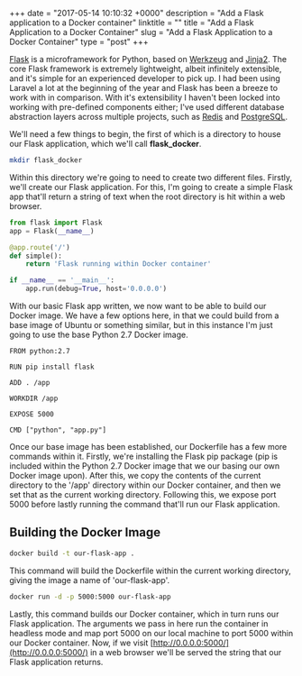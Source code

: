 +++
date = "2017-05-14 10:10:32 +0000"
description = "Add a Flask application to a Docker container"
linktitle = ""
title = "Add a Flask Application to a Docker Container"
slug = "Add a Flask Application to a Docker Container"
type = "post"
+++

[Flask](http://flask.pocoo.org/) is a microframework for Python, based on [Werkzeug](http://werkzeug.pocoo.org/) and [Jinja2](http://jinja.pocoo.org/docs/2.9/). The core Flask framework is extremely lightweight, albeit infinitely extensible, and it's simple for an experienced developer to pick up. I had been using Laravel a lot at the beginning of the year and Flask has been a breeze to work with in comparison. With it's extensibility I haven't been locked into working with pre-defined components either; I've used different database abstraction layers across multiple projects, such as [Redis](https://redis.io/) and [PostgreSQL](https://www.postgresql.org/).

We'll need a few things to begin, the first of which is a directory to house our Flask application, which we'll call **flask_docker**.

```bash
mkdir flask_docker
```

Within this directory we're going to need to create two different files. Firstly, we'll create our Flask application. For this, I'm going to create a simple Flask app that'll return a string of text when the root directory is hit within a web browser.

```python
from flask import Flask
app = Flask(__name__)

@app.route('/')
def simple():
    return 'Flask running within Docker container'

if __name__ == '__main__':
    app.run(debug=True, host='0.0.0.0')
```

With our basic Flask app written, we now want to be able to build our Docker image. We have a few options here, in that we could build from a base image of Ubuntu or something similar, but in this instance I'm just going to use the base Python 2.7 Docker image.

```docker
FROM python:2.7

RUN pip install flask

ADD . /app

WORKDIR /app

EXPOSE 5000

CMD ["python", "app.py"]
```

Once our base image has been established, our Dockerfile has a few more commands within it. Firstly, we're installing the Flask pip package (pip is included within the Python 2.7 Docker image that we our basing our own Docker image upon). After this, we copy the contents of the current directory to the '/app' directory within our Docker container, and then we set that as the current working directory. Following this, we expose port 5000 before lastly running the command that'll run our Flask application.

## Building the Docker Image

```bash
docker build -t our-flask-app .
```

This command will build the Dockerfile within the current working directory, giving the image a name of 'our-flask-app'.

```bash
docker run -d -p 5000:5000 our-flask-app
```

Lastly, this command builds our Docker container, which in turn runs our Flask application. The arguments we pass in here run the container in headless mode and map port 5000 on our local machine to port 5000 within our Docker container. Now, if we visit [http://0.0.0.0:5000/](http://0.0.0.0:5000/) in a web browser we'll be served the string that our Flask application returns.
